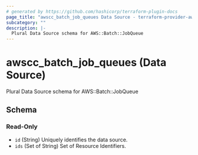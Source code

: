 ```yaml
---
# generated by https://github.com/hashicorp/terraform-plugin-docs
page_title: "awscc_batch_job_queues Data Source - terraform-provider-awscc"
subcategory: ""
description: |-
  Plural Data Source schema for AWS::Batch::JobQueue
---
```


# awscc_batch_job_queues (Data Source)

Plural Data Source schema for AWS::Batch::JobQueue



<!-- schema generated by tfplugindocs -->
## Schema

### Read-Only

- `id` (String) Uniquely identifies the data source.
- `ids` (Set of String) Set of Resource Identifiers.
